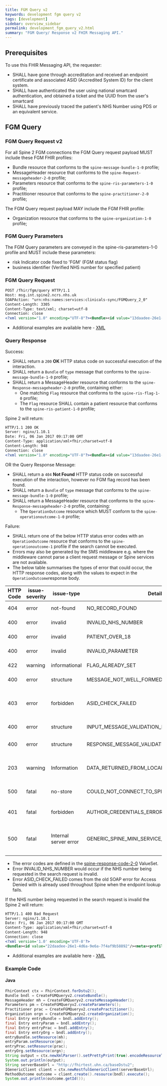 ```yaml
---
title: FGM Query v2
keywords: development fgm query v2
tags: [development]
sidebar: overview_sidebar
permalink: development_fgm_query_v2.html
summary: "FGM Query/ Response v2 FHIR Messaging API."
---
```



## Prerequisites ##

To use this FHIR Messaging API, the requester:

- SHALL have gone through accreditation and received an endpoint certificate and associated ASID (Accredited System ID) for the client system.
- SHALL have authenticated the user using national smartcard authentication, and obtained a ticket and the UUID from the user's smartcard 
- SHALL have previously traced the patient's NHS Number using PDS or an equivalent service.



<!-- ## HTTP Request Headers ##

All FGM Create Flag connections to the FGM Service should include the below HTTP request headers:

| Header               | Value |
|----------------------|-------|
| `Host:`        | msg.int.spine2.ncrs.nhs.uk |
| `SOAPAction:`           | "urn:nhs:names:services:clinicals-sync/FGMQuery_2_0" |
| `Content-Length`             | e.g. 3305|
| `Content-Type: `  | `application/xml+fhir; charset=utf-8`|
| `Connection:`      | e.g. close | -->


## FGM Query ##

### FGM Query Request v2 ###


For all Spine 2 FGM connections the FGM Query request payload MUST include these FGM FHIR profiles:

- Bundle resource that conforms to the `spine-message-bundle-1-0` profile;
- MessageHeader resource that conforms to the `spine-Request-messageheader-2-0` profile;
- Parameters resource that conforms to the `spine-ris-parameters-1-0` profile;
- Practitioner resource that conforms to the `spine-practitioner-2-0` profile;

The FGM Query request payload MAY include the FGM FHIR profile:

- Organization resource that conforms to the `spine-organization-1-0` profile;

<!-- ### Non Spine RBAC enabled NHS system ###

For all SMSP connections The FGM Query request payload MUST include these FGM FHIR profiles:

- Bundle resource that conforms to the `spine-message-bundle-1-0` profile;
- MessageHeader resource that conforms to the `spine-Request-messageheader-1-0` profile;
- Parameters resource that conforms to the `spine-ris-parameters-1-0` profile;

The SMSP FGM Query request payload MAY include the FGM FHIR profile:

- Practitioner resource that conforms to the `spine-practitioner-1-0` profile;
- Organization resource that conforms to the `spine-organization-1-0` profile; -->

### FGM Query Parameters ###

The FGM Query parameters are conveyed in the spine-ris-parameters-1-0 profile and MUST include these parameters:

 - risk Indicator code fixed to 'FGM' (FGM status flag) 
 - business identifier (Verified NHS number for specified patient)



<!-- ```http
POST /fhir/fgm/query HTTP/1.1
```
- The `[valueString]` field for the Risk Indicator parameter SHALL be populated with the code: `FGM`.
- The `[valueString]` field for the NHS Number parameter SHALL be populated with the patienmt NHS Number identifier e.g.: `9999999999`. -->

### FGM Query Request ###

```xml
POST /fhir/fgm/query HTTP/1.1
Host: msg.int.spine2.ncrs.nhs.uk
SOAPAction: "urn:nhs:names:services:clinicals-sync/FGMQuery_2_0"
Content-Length: 3305
Content-Type: text/xml; charset=utf-8
Connection: close
<?xml version="1.0" encoding="UTF-8"?><Bundle><id value="13daadee-26e1-4d6a-9e6a-7f4af9b58870"/><meta><profile value="http://fhir.nhs.net/StructureDefinition/spine-message-bundle-1-0"/></meta><type value="message"/><entry><resource><MessageHeader><id value="14daadee-26e1-4d6a-9e6a-7f4af9b58870"/><meta><profile value="http://fhir.nhs.net/StructureDefinition/spine-request-messageheader-2-0"/></meta><timestamp value="2015-07-04T09:10:13+00:00"/><event><system value="http://fhir.nhs.net/ValueSet/message-event-2-0"/><code value="urn:nhs:names:services:clinicals-sync:FGMQuery_2_0"/></event><source><name value="Standon NHS Trust"/><software value="Standon Patient Manager"/><contact><system value="phone"/><value value="0207 333777"/></contact><endpoint value="urn:nhs:addressing:asid:047192794540"/></source><destination><name value="SPINE"/><endpoint value="urn:nhs:addressing:asid:990101234567"/></destination><author><reference value="Practitioner/41fe704c-18e5-11e5-b60b-1697f925ec7b"/><display value="Dr Town Wood"/></author><data><reference value="Parameters/7cb73a48-090d-469a-a2b2-04f1e6b11ea1"/></data></MessageHeader></resource></entry><entry><resource><Parameters><id value="7cb73a48-090d-469a-a2b2-04f1e6b11ea1"/><meta><profile value="http://fhir.nhs.net/StructureDefinition/spine-ris-parameters-1-0"/></meta><parameter><name value="RiskIndicator"/><valueString value="FGM"/></parameter><parameter><name value="NHSNumber"/><valueString value="9999999999"/></parameter></Parameters></resource></entry><entry><resource><Practitioner><id value="41fe704c-18e5-11e5-b60b-1697f925ec7b"/><meta><profile value="http://fhir.nhs.net/StructureDefinition/spine-practitioner-2-0"/></meta><identifier><system value="http://fhir.nhs.net/Id/local-identifier"/><value value="12456"/></identifier><practitionerRole><managingOrganization><reference value="Organization/99daadee-26e1-4d6a-9e6a-7f4af9b99999"/></managingOrganization></practitionerRole></Practitioner></resource></entry><entry><resource><Organization xmlns="http://hl7.org/fhir"><id value="99daadee-26e1-4d6a-9e6a-7f4af9b99999"/><meta><profile value="http://fhir.nhs.net/StructureDefinition/spine-organization-1-0"/></meta><identifier><system value="http://fhir.nhs.net/Id/ods-organization-code"/><value value="SDT"/></identifier><name value="Standon NHS Trust "/></Organization></resource></entry></Bundle>
```

- Additional examples are available here - [XML](http://data.developer.nhs.uk/fhir/fgm-v2-draft-d/Chapter.5.Examples/examples.html)


### Query Response ###

Success:

- SHALL return a `200` **OK** HTTP status code on successful execution of the interaction.
- SHALL return a `Bundle` of `type` message that conforms to the `spine-message-bundle-1-0` profile;
- SHALL return a MessageHeader resource that conforms to the `spine-Response-messageheader-2-0` profile, containing either:
  - One matching `Flag` resource that conforms to the `spine-ris-flag-1-0` profile; 
  - The `Flag` resource SHALL contain a patient resource that conforms to the `spine-ris-patient-1-0` profile;

Spine 2 will return:
 
<!-- One `OperationOutcome` resource if the interaction is a success, however no FGM flag record has been found.  -->
<!-- - Where an Observation is returned, it SHALL include the `versionId` and `fullUrl` of the current version of the `observation` resource. -->


```xml
HTTP/1.1 200 OK
Server: nginx/1.10.1
Date: Fri, 06 Jan 2017 09:17:00 GMT
Content-Type: application/xml+fhir;charset=utf-8
Content-Length: 948
Connection: close
<?xml version="1.0" encoding="UTF-8"?><Bundle><id value="13daadee-26e1-4d6a-9e6a-7f4af9b58878"/><meta><profile value="http://fhir.nhs.net/StructureDefinition/spine-message-bundle-1-0"/></meta><type value="message"/><entry><resource><MessageHeader><id value="14daadee-26e1-4d6a-9e6a-7f4af9b58879"/><meta><profile value="http://fhir.nhs.net/StructureDefinition/spine-response-messageheader-2-0"/></meta><timestamp value="2015-07-04T10:10:15+00:00"/><event><system value="http://fhir.nhs.net/ValueSet/message-event-2-0"/><code value="urn:nhs:names:services:clinicals-sync:FGMQueryResponse_2_0"/></event><response><identifier value="14daadee-26e1-4d6a-9e6a-7f4af9b58877"/><code value="ok"/></response><source><name value="SPINE"/><endpoint value="urn:nhs:addressing:asid:990101234567"/></source><destination><name value="FooBar NHS Trust"/><endpoint value="urn:nhs:addressing:asid:047192794544"/></destination><data><reference value="Flag/8cb73a48-090d-469a-a2b2-04f1e6b11ea2"/></data></MessageHeader></resource></entry><entry><resource><Flag><id value="8cb73a48-090d-469a-a2b2-04f1e6b11ea2"/><meta><profile value="http://fhir.nhs.net/StructureDefinition/spine-ris-flag-1-0"/></meta><contained><Patient><id value="20daadee-26e1-4d6a-9e6a-7f4af9b58877"/><meta><profile value="http://fhir.nhs.net/StructureDefinition/spine-ris-patient-1-0"/></meta><identifier><system value="http://fhir.nhs.net/Id/nhs-number"/><value value="1234567890"/></identifier></Patient></contained><status value="active"/><period><start value="2015-02-04"/></period><subject><reference value="#20daadee-26e1-4d6a-9e6a-7f4af9b58877"/></subject><code><coding><system value="http://fhir.nhs.net/ValueSet/risk-indicator-type-1-0"/><code value="FGM"/></coding></code></Flag></resource></entry></Bundle>
```
OR the Query Response Message:

- SHALL return a `404` **Not Found** HTTP status code on successful execution of the interaction, however no FGM flag record has been found.
- SHALL return a `Bundle` of `type` message that conforms to the `spine-message-bundle-1-0` profile;
- SHALL return a MessageHeader resource that conforms to the `spine-Response-messageheader-2-0` profile, containing:
  - The `OperationOutcome` resource which MUST conform to the `spine-operationoutcome-1-0` profile; 


Failure: 

- SHALL return one of the below HTTP status error codes with an `OperationOutcome` resource that conforms to the `spine-operationoutcome-1` profile if the search cannot be executed.
- Errors may also be generated by the SMS middleware e.g. where the middleware cannot parse a client request message or Spine services are not available. 
- The below table summarises the types of error that could occur, the HTTP response codes, along with the values to expect in the `OperationOutcome`response body.

| HTTP Code | issue-severity | issue-type | Details.Code | Details.Display | Orignal codes |
|-----------|----------------|------------|--------------|-----------------|-----------------|
|404 | error | not-found | NO_RECORD_FOUND | No Record Found| FGM-0001 |
|400 | error | invalid | INVALID_NHS_NUMBER | Invalid NHS number| FGM-0002 |
|400 | error | invalid | PATIENT_OVER_18 | Patient is over 18 | FGM-0003 |
|400 | error | invalid | INVALID_PARAMETER | Invalid parameter | FGM-0004 |
|422 | warning | informational | FLAG_ALREADY_SET | Flag value was already set | FGM-0005 |
|400 | error | structure | MESSAGE_NOT_WELL_FORMED | Message not well formed | FGM-9999 |
|403 | error | forbidden | ASID_CHECK_FAILED | The sender or receiver's ASID is not authorised for this interaction | 300 |
|400 | error | structure | INPUT_MESSAGE_VALIDATION_ERROR | Input message validation error| SMSP-0001 |
|400 | error | structure | RESPONSE_MESSAGE_VALIDATION_ERROR |Response message validation error | SMSP-0002 |
|203 | warning | Information | DATA_RETURNED_FROM_LOCAL_STORE_SPINE_UNAVAILABLE | Data returned from local store, Spine unavailable | SMSP-0003 |
|500 | fatal | no-store | COULD_NOT_CONNECT_TO_SPINE | Could not connect to Spine | SMSP-0004 |
|401 | fatal| forbidden | AUTHOR_CREDENTIALS_ERROR | Author credentials error | SMSP-0005 |
|500 | fatal | Internal server error | GENERIC_SPINE_MINI_SERVICE_PROVIDER_SOFTWARE_FAILURE | Generic Spine Mini Service Provider software failure | SMSP-9999 |

<!-- |500 | error | invalid | FGM-0004 | Invalid value for parameter - {0} |
|500 | error | forbidden | 300 | Access to service denied | -->



- The error codes are defined in the [spine-response-code-2-0](/ValueSets/spine-response-code-2-0.xml) ValueSet.
- Error INVALID_NHS_NUMBER would occur if the NHS number being requested in the search request is invalid.
- Error ASID_CHECK_FAILED comes from the old SOAP error for Access Denied with is already used throughout Spine when the endpoint lookup fails.

If the NHS number being requested in the search request is invalid the Spine 2 will return:


```xml
HTTP/1.1 400 Bad Request
Server: nginx/1.10.1
Date: Fri, 06 Jan 2017 09:17:00 GMT
Content-Type: application/xml+fhir;charset=utf-8
Content-Length: 948
Connection: close
<?xml version='1.0' encoding='UTF-8'?>
<Bundle><id value="22daadee-26e1-4d6a-9e6a-7f4af9b58892"/><meta><profile value="http://fhir.nhs.net/StructureDefinition/spine-message-bundle-1-0"/></meta><type value="message"/><entry><resource><MessageHeader><id value="14daadee-26e1-4d6a-9e6a-7f4af9b58879"/><meta><profile value="http://fhir.nhs.net/StructureDefinition/spine-response-messageheader-2-0"/></meta><timestamp value="2015-07-04T10:10:15+00:00"/><event><system value="http://fhir.nhs.net/ValueSet/message-event-2-0"/><code value="urn:nhs:names:services:clinicals-sync:FGMQueryResponse_2_0"/></event><response><identifier value="14daadee-26e1-4d6a-9e6a-7f4af9b58877"/><code value="fatal-error"/></response><source><name value="SPINE"/><endpoint value="urn:nhs:addressing:asid:990101234567"/></source><destination><name value="FooBar NHS Trust"/><endpoint value="urn:nhs:addressing:asid:047192794544"/></destination></MessageHeader></resource></entry><entry><resource><OperationOutcome><id value="22daadee-26e1-4d6a-9e6a-7f4af9b58877"/><meta><profile value="http://fhir.nhs.net/StructureDefinition/spine-operationoutcome-1-0"/></meta><issue><severity value="error"/><code value="invalid"/><details><coding><system value="http://fhir.nhs.net/ValueSet/spine-response-code-2-0"/><code value="INVALID_NHS_NUMBER"/><display value="Invalid NHS Number"/></coding></details></issue></OperationOutcome></resource></entry></Bundle>

```

- Additional examples are available here - [XML](http://data.developer.nhs.uk/fhir/fgm-v2-draft-d/Chapter.5.Examples/examples.html) 

### Example Code ###

#### Java ####

```java
FhirContext ctx = FhirContext.forDstu2();	
Bundle bndl = CreateFGMQueryv2.createBundle();
MessageHeader mh = CreateFGMQueryv2.createMessageHeader();
Parameters pm = CreateFGMQueryv2.createParameters();
Practitioner prac = CreateFGMQueryv2.createPractitioner();
Organization orgn = CreateFGMQueryv2.createOrganization();
final Entry entryBundle = bndl.addEntry();		
final Entry entryParam = bndl.addEntry();
final Entry entryPrac = bndl.addEntry();
final Entry entryOrg = bndl.addEntry();
entryBundle.setResource(mh);
entryParam.setResource(pm);
entryPrac.setResource(prac);
entryOrg.setResource(orgn);
String output = ctx.newXmlParser().setPrettyPrint(true).encodeResourceToString(bndl);
System.out.println(output);
String serverBaseUrl = "http://fhirtest.uhn.ca/baseDstu2";
IGenericClient client = ctx.newRestfulGenericClient(serverBaseUrl);
MethodOutcome outcome = client.create().resource(bndl).execute();
System.out.println(outcome.getId());
```
